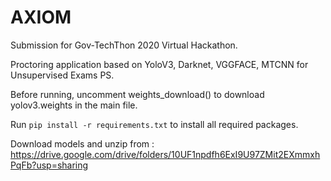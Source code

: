 # AXIOM
Submission for Gov-TechThon 2020 Virtual Hackathon.

Proctoring application based on YoloV3, Darknet, VGGFACE, MTCNN for Unsupervised Exams PS.

Before running, uncomment weights_download() to download yolov3.weights in the main file.

Run `pip install -r requirements.txt` to install all required packages.

Download models and unzip from : https://drive.google.com/drive/folders/10UF1npdfh6ExI9U97ZMit2EXmmxhPqFb?usp=sharing
